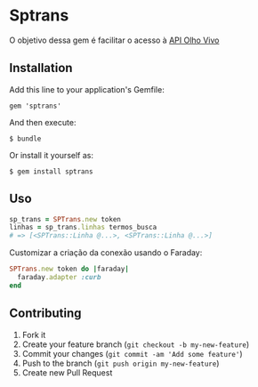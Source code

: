 # Sptrans

O objetivo dessa gem é facilitar o acesso à [API Olho Vivo][api-olho-vivo]

## Installation

Add this line to your application's Gemfile:

    gem 'sptrans'

And then execute:

    $ bundle

Or install it yourself as:

    $ gem install sptrans


## Uso

```ruby
sp_trans = SPTrans.new token
linhas = sp_trans.linhas termos_busca
# => [<SPTrans::Linha @...>, <SPTrans::Linha @...>]
```

Customizar a criação da conexão usando o Faraday:

```ruby
SPTrans.new token do |faraday|
  faraday.adapter :curb
end
```

## Contributing

1. Fork it
2. Create your feature branch (`git checkout -b my-new-feature`)
3. Commit your changes (`git commit -am 'Add some feature'`)
4. Push to the branch (`git push origin my-new-feature`)
5. Create new Pull Request


[api-olho-vivo]: http://www.sptrans.com.br/desenvolvedores/APIOlhoVivo.aspx

